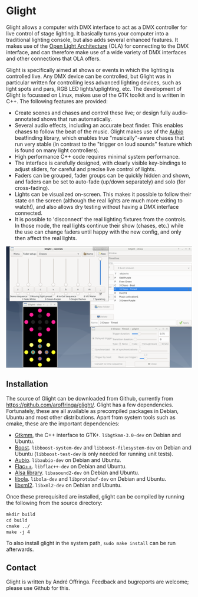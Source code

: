 # Glight
Glight allows a computer with DMX interface to act as a DMX controller for live control of stage lighting. It basically turns your computer into a traditional lighting console, but also adds several enhanced features. It makes use of the [Open Light Architecture](https://www.openlighting.org/ola/) (OLA) for connecting to the DMX interface, and can therefore make use of a wide variety of DMX interfaces and other connections that OLA offers.

Glight is specifically aimed at shows or events in which the lighting is controlled live. Any DMX device can be controlled, but Glight was in particular written for controlling less advanced lighting devices, such as light spots and pars, RGB LED lights/uplighting, etc. The development of Glight is focussed on Linux, makes use of the GTK toolkit and is written in C++. The following features are provided:

* Create scenes and chases and control these live; or design fully audio-annotated shows that run automatically.
* Several audio effects, including an accurate beat finder. This enables chases to follow the beat of the music. Glight makes use of the [Aubio](https://aubio.org/) beatfinding library, which enables true "musically"-aware chases that run very stable (in contrast to the "trigger on loud sounds" feature which is found on many light controllers).
* High performance C++ code requires minimal system performance.
* The interface is carefully designed, with clearly visible key-bindings to adjust sliders, for careful and precise live control of lights.
* Faders can be grouped, fader groups can be quickly hidden and shown, and faders can be set to auto-fade (up/down separately) and solo (for cross-fading).
* Lights can be visualized on-screen. This makes it possible to follow their state on the screen (although the real lights are much more exiting to watch!), and also allows dry testing without having a DMX interface connected.
* It is possible to 'disconnect' the real lighting fixtures from the controls. In those mode, the real lights continue their show (chases, etc.) while the use can change faders until happy with the new config, and only then affect the real lights.

<img src="https://raw.githubusercontent.com/aroffringa/glight/master/doc/Screenshot-2019-08-07-glight-0.8.1.png" alt="Screenshot" title="Screenshot of Glight in action" />

## Installation
The source of Glight can be downloaded from Github, currently from https://github.com/aroffringa/glight/. Glight has a few dependencies. Fortunately, these are all available as precompiled packages in Debian, Ubuntu and most other distributions. Apart from system tools such as cmake, these are the important dependencies:

- [Gtkmm](https://www.gtkmm.org/), the C++ interface to GTK+. `libgtkmm-3.0-dev` on Debian and Ubuntu.
- [Boost](https://www.boost.org/). `libboost-system-dev` and `libboost-filesystem-dev` on Debian and Ubuntu (`libboost-test-dev` is only needed for running unit tests).
- [Aubio](https://aubio.org/). `libaubio-dev` on Debian and Ubuntu.
- [Flac++](https://xiph.org/flac/). `libflac++-dev` on Debian and Ubuntu.
- [Alsa library](https://www.alsa-project.org/). `libasound2-dev` on Debian and Ubuntu.
- [libola](https://www.openlighting.org/ola/). `libola-dev` and `libprotobuf-dev` on Debian and Ubuntu.
- [libxml2](http://xmlsoft.org/). `libxml2-dev` on Debian and Ubuntu.

Once these prerequisited are installed, glight can be compiled by running the following from the source directory:

    mkdir build
    cd build
    cmake ../
    make -j 4

To also install glight in the system path, `sudo make install` can be run afterwards.

## Contact
Glight is written by André Offringa. Feedback and bugreports are welcome; please use Github for this.
